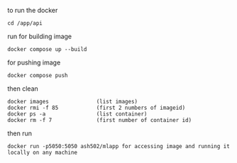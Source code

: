 to run the docker
    
    cd /app/api

run for building image
  
    docker compose up --build

for pushing image

    docker compose push

then clean 

    docker images               (list images)
    docker rmi -f 85            (first 2 numbers of imageid)
    docker ps -a                (list container)
    docker rm -f 7              (first number of container id)

then run 
  
    docker run -p5050:5050 ash502/mlapp for accessing image and running it locally on any machine
